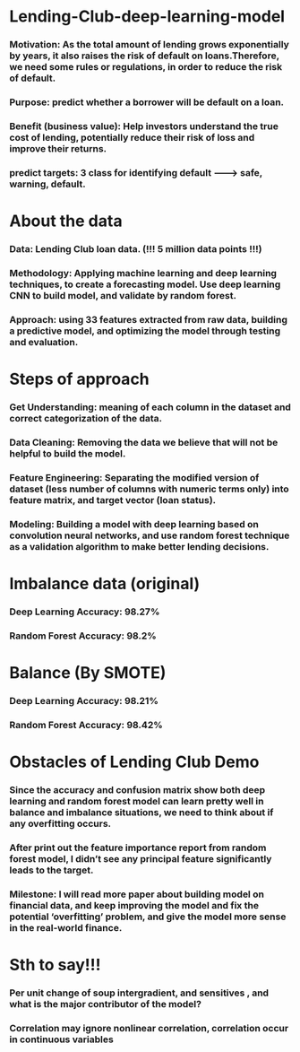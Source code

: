 # Lending-Club-deep-learning-model

### Motivation: As the total amount of lending grows exponentially by years, it also raises the risk of default on loans.Therefore, we need some rules or regulations, in order to reduce the risk of default.
### Purpose: predict whether a borrower will be default on a loan.
### Benefit (business value): Help investors understand the true cost of lending, potentially reduce their risk of loss and improve their returns.
### predict targets: 3 class for identifying default ---> safe, warning, default.

# About the data
### Data: Lending Club loan data. (!!! 5 million data points !!!)
### Methodology: Applying machine learning and deep learning techniques, to create a forecasting model. Use deep learning CNN to build model, and validate by random forest. 
### Approach: using 33 features extracted from raw data, building a predictive model, and optimizing the model through testing and evaluation. 

# Steps of approach
### Get Understanding:  meaning of each column in the dataset and correct categorization of the data.
### Data Cleaning:  Removing the data we believe that will not be helpful to build the model.
### Feature Engineering:  Separating the modified version of dataset (less number of columns with numeric terms only) into feature matrix, and target vector (loan status).
### Modeling:  Building a model with deep learning based on convolution neural networks, and use random forest technique as a validation algorithm to make better lending decisions. 

# Imbalance data (original)
### Deep Learning Accuracy: 98.27%
### Random Forest Accuracy: 98.2%

# Balance (By SMOTE)
### Deep Learning Accuracy: 98.21%
### Random Forest Accuracy: 98.42%

# Obstacles of Lending Club Demo
### Since the accuracy and confusion matrix show both deep learning and random forest model can learn pretty well in balance and imbalance situations, we need to think about if any overfitting occurs.
### After print out the feature importance report from random forest model, I didn’t see any principal feature significantly leads to the target. 
### Milestone:  I will read more paper about building model on financial data, and keep improving the model and fix the potential ‘overfitting’ problem, and give the model more sense in the real-world finance. 

# Sth to say!!! 
### Per unit change of soup intergradient, and sensitives , and what is the major contributor of the model?
### Correlation may ignore nonlinear correlation, correlation occur in continuous variables


